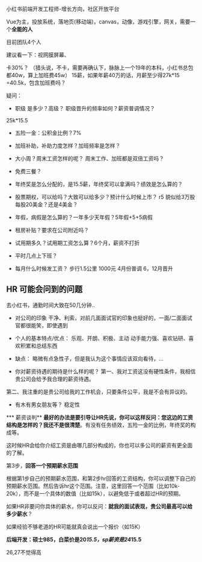 小红书前端开发工程师-增长方向，社区开放平台

Vue为主，投放系统，落地页(移动端)，canvas，动像，游戏引擎，网关，需要一个**全能的人**

目前团队4个人

建议看一下：视网膜屏幕、

卡30%？   （猎头说，不卡，需要再确认下，脉脉上一个19年的本科，小红书总包都40w，算上加班费45w）
15薪，如果年薪40万的话，月薪至少得27k*15 =40.5k，包含加班费吗？


疑问：
* 职级 是多少？高级？
职级晋升的频率如何？薪资普调情况？

25k*15.5

* 五险一金：公积金比例？7%
* 加班补助，补助力度怎样？加班频率是怎样？
* 大小周？周末工资怎样的呢？  周末工作、加班都是双倍工资吗？
* 免费三餐？
* 年终奖是怎么分配的，是15.5薪，年终奖可以拿满吗？绩效是怎么算的？
* 股票期权，可以给吗？大致可以给多少？预计什么时候上市？
r5 貌似给3万股 每股20美金？还是4美金？

* 年假，病假是怎么算的？一年多少天年假？5年假+5+5病假
* 租房补贴？要求在公司附近吗？
* 试用期多久？试用期工资怎么算？6个月，薪资不打折
* 平时几点上下班？
* 每月什么时候发工资？
步行1.5公里  1000元
4月份普调
6，12月晋升


## HR 可能会问到的问题

去小红书，通勤时间大致在50几分钟..

* 对公司的印象
干净、利索，对前几面面试官的印象也挺好的，一面/二面面试官都很能笑，即使遇到

* 个人的基本特点/优点：
乐观、开朗、积极、主动
动手能力强、喜欢钻研、喜欢积累和总结东西


* 缺点：
略微有点急性子，但是我认为这个事情应该双向看待，...


* 你对薪资待遇的期待是什么样的呢？
第一、我对工资这没有硬性条件，我相信贵公司会给予我合理的薪资待遇。

第二、我注重的是贵公司给我的工作机会，只要条件公平，我是不会有异议的。

* 有木有男女朋友等？
稳定性

*** 薪资谈判**
**最好的办法是要引导让HR先说，你可以这样反问：您这边的工资结构是怎样的？我还不是很清楚**。有没有任务绩效，五险一金的比例，年终奖的构成等。

这时候HR会给你介绍工资是由哪几部分构成的，你也可以多公司的薪资有更全面的了解。

第3步，**回答一个预期薪水范围**

根据第1步自己的预期薪水范围，和第2步hr回答的工资结构，你可以调整下自己的预期薪水范围。然后告诉hr这个范围。注意，这里回答一个范围（比如10k-20k），而不是一个具体的数值（比如15k），以避免低于或者超过HR的预期。

如果HR非要问你具体的薪水，你可以反问：**就我的面试表现，贵公司最高可以给多少薪水**？

如果经验不够老道的HR可能就真会说出一个报价（如15K）


**后端开发：硕士985，白菜价是20*15.5，sp薪资是24*15.5**

26,27不觉得高 
